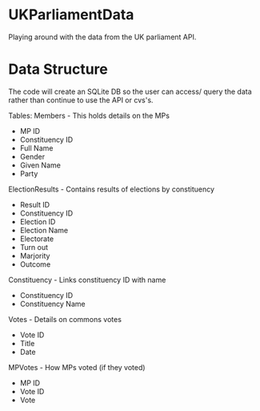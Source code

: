 # UKParliamentData
Playing around with the data from the UK parliament API.

# Data Structure 
The code will create an SQLite DB so the user can access/ query the data rather than continue to use the API or cvs's.

Tables:
Members - This holds details on the MPs 
  - MP ID
  - Constituency ID
  - Full Name
  - Gender
  - Given Name
  - Party

ElectionResults - Contains results of elections by constituency
  - Result ID
  - Constituency ID
  - Election ID
  - Election Name
  - Electorate
  - Turn out
  - Marjority
  - Outcome

Constituency - Links constituency ID with name
  - Constituency ID
  - Constituency Name

Votes - Details on commons votes
  - Vote ID
  - Title
  - Date

MPVotes - How MPs voted (if they voted)
  - MP ID
  - Vote ID
  - Vote
